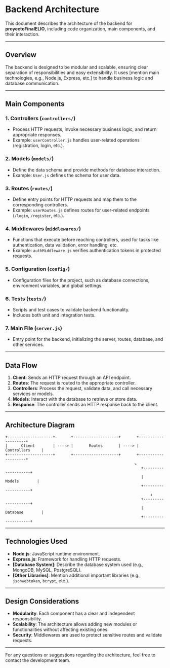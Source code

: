 # Backend Architecture

This document describes the architecture of the backend for **proyectoFinalELIO**, including code organization, main components, and their interaction.

---

## Overview

The backend is designed to be modular and scalable, ensuring clear separation of responsibilities and easy extensibility. It uses [mention main technologies, e.g., Node.js, Express, etc.] to handle business logic and database communication.

---

## Main Components

### 1. **Controllers (`controllers/`)**
- Process HTTP requests, invoke necessary business logic, and return appropriate responses.
- Example: `userController.js` handles user-related operations (registration, login, etc.).

### 2. **Models (`models/`)**
- Define the data schema and provide methods for database interaction.
- Example: `User.js` defines the schema for user data.

### 3. **Routes (`routes/`)**
- Define entry points for HTTP requests and map them to the corresponding controllers.
- Example: `userRoutes.js` defines routes for user-related endpoints (`/login`, `/register`, etc.).

### 4. **Middlewares (`middlewares/`)**
- Functions that execute before reaching controllers, used for tasks like authentication, data validation, error handling, etc.
- Example: `authMiddleware.js` verifies authentication tokens in protected requests.

### 5. **Configuration (`config/`)**
- Configuration files for the project, such as database connections, environment variables, and global settings.

### 6. **Tests (`tests/`)**
- Scripts and test cases to validate backend functionality.
- Includes both unit and integration tests.

### 7. **Main File (`server.js`)**
- Entry point for the backend, initializing the server, routes, database, and other services.

---

## Data Flow

1. **Client**: Sends an HTTP request through an API endpoint.
2. **Routes**: The request is routed to the appropriate controller.
3. **Controllers**: Process the request, validate data, and call necessary services or models.
4. **Models**: Interact with the database to retrieve or store data.
5. **Response**: The controller sends an HTTP response back to the client.

---

## Architecture Diagram

```plaintext
+--------------------+       +--------------------+       +--------------------+
|      Client        | ----> |       Routes       | ----> |    Controllers     |
+--------------------+       +--------------------+       +--------------------+
                                                         ↘
                                                            +--------------------+
                                                            |      Models        |
                                                            +--------------------+
                                                                ↕
                                                            +--------------------+
                                                            |    Database        |
                                                            +--------------------+
```

---

## Technologies Used

- **Node.js**: JavaScript runtime environment.
- **Express.js**: Framework for handling HTTP requests.
- **[Database System]**: Describe the database system used (e.g., MongoDB, MySQL, PostgreSQL).
- **[Other Libraries]**: Mention additional important libraries (e.g., `jsonwebtoken`, `bcrypt`, etc.).

---

## Design Considerations

- **Modularity**: Each component has a clear and independent responsibility.
- **Scalability**: The architecture allows adding new modules or functionalities without affecting existing ones.
- **Security**: Middlewares are used to protect sensitive routes and validate requests.

---

For any questions or suggestions regarding the architecture, feel free to contact the development team.